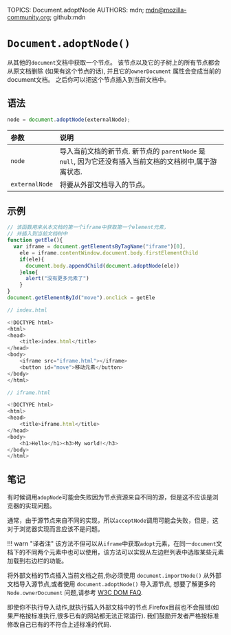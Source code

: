 TOPICS: Document.adoptNode
AUTHORS: mdn; mdn@mozilla-community.org; github:mdn

# `Document.adoptNode()`

从其他的`document`文档中获取一个节点。 该节点以及它的子树上的所有节点都会从原文档删除 (如果有这个节点的话), 并且它的`ownerDocument` 属性会变成当前的document文档。
之后你可以把这个节点插入到当前文档中。

## 语法

```javascript
node = document.adoptNode(externalNode);
```

| 参数 | 说明 |
| :-- | :-- |
| `node` | 导入当前文档的新节点. 新节点的 `parentNode` 是 `null`, 因为它还没有插入当前文档的文档树中,属于游离状态.
| `externalNode` | 将要从外部文档导入的节点。

## 示例

```javascript
// 该函数用来从本文档的第一个iframe中获取第一个element元素，
// 并插入到当前文档树中
function getEle(){
  var iframe = document.getElementsByTagName("iframe")[0],
    ele = iframe.contentWindow.document.body.firstElementChild
    if(ele){
      document.body.appendChild(document.adoptNode(ele))
    }else{
      alert("没有更多元素了")
    }
}
document.getElementById("move").onclick = getEle
```

```javascript
// index.html

<!DOCTYPE html>
<html>
<head>
    <title>index.html</title>
</head>
<body>
    <iframe src="iframe.html"></iframe>
    <button id="move">移动元素</button>
</body>
</html>

// iframe.html

<!DOCTYPE html>
<html>
<head>
    <title>iframe.html</title>
</head>
<body>
    <h1>Hello</h1><h3>My world!</h3>
</body>
</html>
```

## 笔记

有时候调用`adopNode`可能会失败因为节点资源来自不同的源，但是这不应该是浏览器的实现问题。

通常，由于源节点来自不同的实现，所以`acceptNode`调用可能会失败，但是，这对于浏览器实现而言应该不是问题。

!!! warn "译者注"
    该方法不但可以从`iframe`中获取`adopt`元素，在同一`document`文档下的不同两个元素中也可以使用，该方法可以实现从左边栏列表中选取某些元素加载到右边栏的功能。

将外部文档的节点插入当前文档之前,你必须使用 `document.importNode()` 从外部文档导入源节点,或者使用 `document.adoptNode()` 导入源节点,
想要了解更多的 `Node.ownerDocument` 问题,请参考 [W3C DOM FAQ](http://www.w3.org/DOM/faq.html#ownerdoc).

即使你不执行导入动作,就执行插入外部文档中的节点.Firefox目前也不会报错(如果严格按标准执行,很多已有的网站都无法正常运行). 我们鼓励开发者严格按标准修改自己已有的不符合上述标准的代码.

